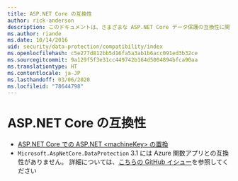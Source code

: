```yaml
---
title: ASP.NET Core の互換性
author: rick-anderson
description: このドキュメントは、さまざまな ASP.NET Core データ保護の互換性に関するトピックの目次として機能します。
ms.author: riande
ms.date: 10/14/2016
uid: security/data-protection/compatibility/index
ms.openlocfilehash: c5e277d812bb5d16fa5a3ab1b6acc091ed3b32ce
ms.sourcegitcommit: 9a129f5f3e31cc449742b164d5004894bfca90aa
ms.translationtype: HT
ms.contentlocale: ja-JP
ms.lasthandoff: 03/06/2020
ms.locfileid: "78644798"
---
```

# <a name="compatibility-in-aspnet-core"></a>ASP.NET Core の互換性

* [ASP.NET Core での ASP.NET \<machineKey> の置換](xref:security/data-protection/compatibility/replacing-machinekey)
* `Microsoft.AspNetCore.DataProtection` 3.1 には Azure 関数アプリとの互換性がありません。 詳細については、[こちらの GitHub イシュー](https://github.com/Azure/azure-functions-host/issues/5447)を参照してください

